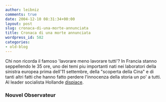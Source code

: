 ```yaml
---
author: leibniz
comments: true
date: 2004-12-10 08:31:34+00:00
layout: post
slug: cronaca-di-una-morte-annunciata
title: Cronaca di una morte annunciata
wordpress_id: 582
categories:
- old-blog
---
```


Chi non ricorda il famoso 'lavorare meno lavorare tutti'? In Francia
stanno seppellendo le 35 ore, uno dei temi piu importanti nati nei
laboratori della sinistra europea prima dell'11 settembre, della
"scoperta della Cina" e di tanti altri fatti che hanno fatto perdere
l'innocenza della storia un po' a tutti. Al leader socialista Hollande [dispiace](http://permanent.nouvelobs.com/politique/20041210.OBS3371.html).




### Nouvel Observateur

